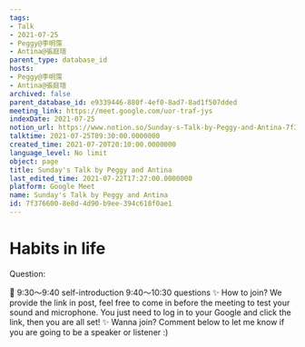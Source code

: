 ```yaml
---
tags:
- Talk
- 2021-07-25
- Peggy@李明霈
- Antina@張庭瑄
parent_type: database_id
hosts:
- Peggy@李明霈
- Antina@張庭瑄
archived: false
parent_database_id: e9339446-880f-4ef0-8ad7-8ad1f507dded
meeting_link: https://meet.google.com/uor-traf-jys
indexDate: 2021-07-25
notion_url: https://www.notion.so/Sunday-s-Talk-by-Peggy-and-Antina-7f3766008e8d4d90b9ee394c618f0ae1
talktime: 2021-07-25T09:30:00.0000000
created_time: 2021-07-20T20:10:00.0000000
language_level: No limit
object: page
title: Sunday's Talk by Peggy and Antina
last_edited_time: 2021-07-22T17:27:00.0000000
platform: Google Meet
name: Sunday's Talk by Peggy and Antina
id: 7f376600-8e8d-4d90-b9ee-394c618f0ae1
---
```


# Habits in life
Question:
   
   
   
   
   
📅
9:30～9:40 self-introduction
9:40～10:30 questions
✨
How to join?
We provide the link in post, feel free to come in before the meeting to test your sound and microphone. You just need to log in to your Google and click the link, then you are all set!
✨
Wanna join?
Comment below to let me know if you are going to be a speaker or listener :)


